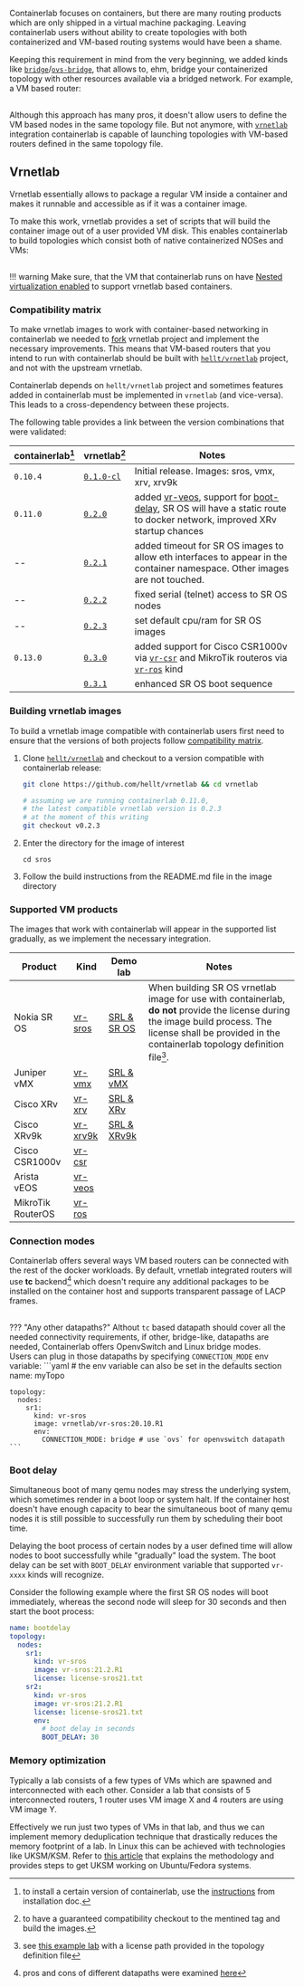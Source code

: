 Containerlab focuses on containers, but there are many routing products which are only shipped in a virtual machine packaging. Leaving containerlab users without ability to create topologies with both containerized and VM-based routing systems would have been a shame.

Keeping this requirement in mind from the very beginning, we added kinds like [`bridge`](../lab-examples/ext-bridge.md)/[`ovs-bridge`](kinds/ovs-bridge.md), that allows to, ehm, bridge your containerized topology with other resources available via a bridged network. For example, a VM based router:

<div class="mxgraph" style="max-width:100%;border:1px solid transparent;margin:0 auto; display:block;" data-mxgraph="{&quot;page&quot;:0,&quot;zoom&quot;:1.5,&quot;highlight&quot;:&quot;#0000ff&quot;,&quot;nav&quot;:true,&quot;check-visible-state&quot;:true,&quot;resize&quot;:true,&quot;url&quot;:&quot;https://raw.githubusercontent.com/srl-labs/containerlab/diagrams/vrnetlab.drawio&quot;}"></div>

<script type="text/javascript" src="https://cdn.jsdelivr.net/gh/hellt/drawio-js@main/embed2.js" async></script>

Although this approach has many pros, it doesn't allow users to define the VM based nodes in the same topology file. But not anymore, with [`vrnetlab`](https://github.com/plajjan/vrnetlab) integration containerlab is capable of launching topologies with VM-based routers defined in the same topology file.

## Vrnetlab
Vrnetlab essentially allows to package a regular VM inside a container and makes it runnable and accessible as if it was a container image.

To make this work, vrnetlab provides a set of scripts that will build the container image out of a user provided VM disk. This enables containerlab to build topologies which consist both of native containerized NOSes and VMs:

<div class="mxgraph" style="max-width:100%;border:1px solid transparent;margin:0 auto; display:block;" data-mxgraph="{&quot;page&quot;:1,&quot;zoom&quot;:1.5,&quot;highlight&quot;:&quot;#0000ff&quot;,&quot;nav&quot;:true,&quot;check-visible-state&quot;:true,&quot;resize&quot;:true,&quot;url&quot;:&quot;https://raw.githubusercontent.com/srl-labs/containerlab/diagrams/vrnetlab.drawio&quot;}"></div>

!!! warning
    Make sure, that the VM that containerlab runs on have [Nested virtualization enabled](https://stafwag.github.io/blog/blog/2018/06/04/nested-virtualization-in-kvm/) to support vrnetlab based containers.

### Compatibility matrix
To make vrnetlab images to work with container-based networking in containerlab we needed to [fork](https://github.com/hellt/vrnetlab) vrnetlab project and implement the necessary improvements. This means that VM-based routers that you intend to run with containerlab should be built with [`hellt/vrnetlab`](https://github.com/hellt/vrnetlab) project, and not with the upstream vrnetlab.

Containerlab depends on `hellt/vrnetlab` project and sometimes features added in containerlab must be implemented in `vrnetlab` (and vice-versa). This leads to a cross-dependency between these projects.

The following table provides a link between the version combinations that were validated:

| containerlab[^3] | vrnetlab[^4]                                                   | Notes                                                                                                                                                    |
| ---------------- | -------------------------------------------------------------- | -------------------------------------------------------------------------------------------------------------------------------------------------------- |
| `0.10.4`         | [`0.1.0-cl`](https://github.com/hellt/vrnetlab/tree/v0.1.0-cl) | Initial release. Images: sros, vmx, xrv, xrv9k                                                                                                           |
| `0.11.0`         | [`0.2.0`](https://github.com/hellt/vrnetlab/tree/v0.2.0)       | added [vr-veos](kinds/vr-veos.md), support for [boot-delay](#boot-delay), SR OS will have a static route to docker network, improved XRv startup chances |
| --               | [`0.2.1`](https://github.com/hellt/vrnetlab/tree/v0.2.1)       | added timeout for SR OS images to allow eth interfaces to appear in the container namespace. Other images are not touched.                               |
| --               | [`0.2.2`](https://github.com/hellt/vrnetlab/tree/v0.2.2)       | fixed serial (telnet) access to SR OS nodes                                                                                                              |
| --               | [`0.2.3`](https://github.com/hellt/vrnetlab/tree/v0.2.3)       | set default cpu/ram for SR OS images                                                                                                                     |
| `0.13.0`         | [`0.3.0`](https://github.com/hellt/vrnetlab/tree/v0.3.0)       | added support for Cisco CSR1000v via [`vr-csr`](kinds/vr-csr.md) and MikroTik routeros via [`vr-ros`](kinds/vr-ros.md) kind                              |
|                  | [`0.3.1`](https://github.com/hellt/vrnetlab/tree/v0.3.1)       | enhanced SR OS boot sequence                                                                                                                             |

### Building vrnetlab images
To build a vrnetlab image compatible with containerlab users first need to ensure that the versions of both projects follow [compatibility matrix](#compatibility-matrix).

1. Clone [`hellt/vrnetlab`](https://github.com/hellt/vrnetlab) and checkout to a version compatible with containerlab release:
   ```bash
   git clone https://github.com/hellt/vrnetlab && cd vrnetlab
   
   # assuming we are running containerlab 0.11.0,
   # the latest compatible vrnetlab version is 0.2.3
   # at the moment of this writing
   git checkout v0.2.3
   ```
2. Enter the directory for the image of interest
   ```
   cd sros
   ```
3. Follow the build instructions from the README.md file in the image directory

### Supported VM products
The images that work with containerlab will appear in the supported list gradually, as we implement the necessary integration.

| Product           | Kind                          | Demo lab                                   | Notes                                                                                                                                                                                                        |
| ----------------- | ----------------------------- | ------------------------------------------ | ------------------------------------------------------------------------------------------------------------------------------------------------------------------------------------------------------------ |
| Nokia SR OS       | [vr-sros](kinds/vr-sros.md)   | [SRL & SR OS](../lab-examples/vr-sros.md)  | When building SR OS vrnetlab image for use with containerlab, **do not** provide the license during the image build process. The license shall be provided in the containerlab topology definition file[^1]. |
| Juniper vMX       | [vr-vmx](kinds/vr-vmx.md)     | [SRL & vMX](../lab-examples/vr-vmx.md)     |                                                                                                                                                                                                              |
| Cisco XRv         | [vr-xrv](kinds/vr-xrv.md)     | [SRL & XRv](../lab-examples/vr-xrv.md)     |                                                                                                                                                                                                              |
| Cisco XRv9k       | [vr-xrv9k](kinds/vr-xrv9k.md) | [SRL & XRv9k](../lab-examples/vr-xrv9k.md) |                                                                                                                                                                                                              |
| Cisco CSR1000v    | [vr-csr](kinds/vr-csr.md)     |                                            |                                                                                                                                                                                                              |
| Arista vEOS       | [vr-veos](kinds/vr-veos.md)   |                                            |                                                                                                                                                                                                              |
| MikroTik RouterOS | [vr-ros](kinds/vr-ros.md)     |                                            |                                                                                                                                                                                                              |

### Connection modes
Containerlab offers several ways VM based routers can be connected with the rest of the docker workloads. By default, vrnetlab integrated routers will use **tc** backend[^2] which doesn't require any additional packages to be installed on the container host and supports transparent passage of LACP frames.

<div class="mxgraph" style="max-width:100%;border:1px solid transparent;margin:0 auto; display:block;" data-mxgraph="{&quot;page&quot;:6,&quot;zoom&quot;:1.5,&quot;highlight&quot;:&quot;#0000ff&quot;,&quot;nav&quot;:true,&quot;check-visible-state&quot;:true,&quot;resize&quot;:true,&quot;url&quot;:&quot;https://raw.githubusercontent.com/srl-labs/containerlab/diagrams/vrnetlab.drawio&quot;}"></div>

??? "Any other datapaths?"
    Althout `tc` based datapath should cover all the needed connectivity requirements, if other, bridge-like, datapaths are needed, Containerlab offers OpenvSwitch and Linux bridge modes.  
    Users can plug in those datapaths by specifying `CONNECTION_MODE` env variable:
    ```yaml
    # the env variable can also be set in the defaults section
    name: myTopo

    topology:
      nodes:
        sr1:
          kind: vr-sros
          image: vrnetlab/vr-sros:20.10.R1
          env:
            CONNECTION_MODE: bridge # use `ovs` for openvswitch datapath
    ```

### Boot delay
Simultaneous boot of many qemu nodes may stress the underlying system, which sometimes render in a boot loop or system halt. If the container host doesn't have enough capacity to bear the simultaneous boot of many qemu nodes it is still possible to successfully run them by scheduling their boot time.

Delaying the boot process of certain nodes by a user defined time will allow nodes to boot successfully while "gradually" load the system. The boot delay can be set with `BOOT_DELAY` environment variable that supported `vr-xxxx` kinds will recognize.

Consider the following example where the first SR OS nodes will boot immediately, whereas the second node will sleep for 30 seconds and then start the boot process:

```yaml
name: bootdelay
topology:
  nodes:
    sr1:
      kind: vr-sros
      image: vr-sros:21.2.R1
      license: license-sros21.txt
    sr2:
      kind: vr-sros
      image: vr-sros:21.2.R1
      license: license-sros21.txt
      env:
        # boot delay in seconds
        BOOT_DELAY: 30
```

### Memory optimization
Typically a lab consists of a few types of VMs which are spawned and interconnected with each other. Consider a lab that consists of 5 interconnected routers, 1 router uses VM image X and 4 routers are using VM image Y.

Effectively we run just two types of VMs in that lab, and thus we can implement memory deduplication technique that drastically reduces the memory footprint of a lab. In Linux this can be achieved with technologies like UKSM/KSM. Refer to [this article](https://netdevops.me/2021/how-to-patch-ubuntu-20.04-focal-fossa-with-uksm/) that explains the methodology and provides steps to get UKSM working on Ubuntu/Fedora systems.

[^1]: see [this example lab](../lab-examples/vr-sros.md) with a license path provided in the topology definition file
[^2]: pros and cons of different datapaths were examined [here](https://netdevops.me/2021/transparently-redirecting-packets/frames-between-interfaces/)
[^3]: to install a certain version of containerlab, use the [instructions](../install.md) from installation doc.
[^4]: to have a guaranteed compatibility checkout to the mentined tag and build the images.